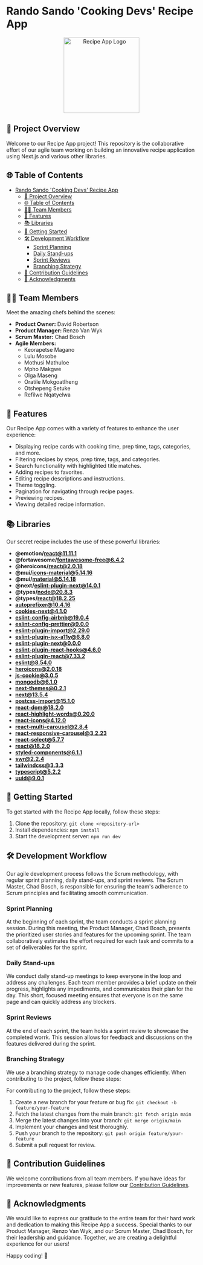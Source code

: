# Rando Sando 'Cooking Devs' Recipe App

<div align="center">
  <img src="../ASE_2023_GROUP_A/public/Images/logo3.png" alt="Recipe App Logo" width="200"/>
</div>

## 🍲 Project Overview

Welcome to our Recipe App project! This repository is the collaborative effort of our agile team working on building an innovative recipe application using Next.js and various other libraries.

## 🌐 Table of Contents

- [Rando Sando 'Cooking Devs' Recipe App](#rando-sando-cooking-devs-recipe-app)
  - [🍲 Project Overview](#-project-overview)
  - [🌐 Table of Contents](#-table-of-contents)
  - [🧑‍🍳 Team Members](#-team-members)
  - [🚀 Features](#-features)
  - [📚 Libraries](#-libraries)
  - [🚀 Getting Started](#-getting-started)
  - [🛠️ Development Workflow](#️-development-workflow)
    - [Sprint Planning](#sprint-planning)
    - [Daily Stand-ups](#daily-stand-ups)
    - [Sprint Reviews](#sprint-reviews)
    - [Branching Strategy](#branching-strategy)
  - [🤝 Contribution Guidelines](#-contribution-guidelines)
  - [🙏 Acknowledgments](#-acknowledgments)

## 🧑‍🍳 Team Members

Meet the amazing chefs behind the scenes:

- **Product Owner:** David Robertson
- **Product Manager:** Renzo Van Wyk
- **Scrum Master:** Chad Bosch
- **Agile Members:**
  - Keorapetse Magano
  - Lulu Mosobe
  - Mothusi Mathuloe
  - Mpho Makgwe
  - Olga Maseng
  - Oratile Mokgoatlheng
  - Otshepeng Setuke
  - Refilwe Nqatyelwa

## 🚀 Features

Our Recipe App comes with a variety of features to enhance the user experience:

- Displaying recipe cards with cooking time, prep time, tags, categories, and more.
- Filtering recipes by steps, prep time, tags, and categories.
- Search functionality with highlighted title matches.
- Adding recipes to favorites.
- Editing recipe descriptions and instructions.
- Theme toggling.
- Pagination for navigating through recipe pages.
- Previewing recipes.
- Viewing detailed recipe information.

## 📚 Libraries

Our secret recipe includes the use of these powerful libraries:

- **@emotion/react@11.11.1**
- **@fortawesome/fontawesome-free@6.4.2**
- **@heroicons/react@2.0.18**
- **@mui/icons-material@5.14.16**
- **@mui/material@5.14.18**
- **@next/eslint-plugin-next@14.0.1**
- **@types/node@20.8.3**
- **@types/react@18.2.25**
- **autoprefixer@10.4.16**
- **cookies-next@4.1.0**
- **eslint-config-airbnb@19.0.4**
- **eslint-config-prettier@9.0.0**
- **eslint-plugin-import@2.29.0**
- **eslint-plugin-jsx-a11y@6.8.0**
- **eslint-plugin-next@0.0.0**
- **eslint-plugin-react-hooks@4.6.0**
- **eslint-plugin-react@7.33.2**
- **eslint@8.54.0**
- **heroicons@2.0.18**
- **js-cookie@3.0.5**
- **mongodb@6.1.0**
- **next-themes@0.2.1**
- **next@13.5.4**
- **postcss-import@15.1.0**
- **react-dom@18.2.0**
- **react-highlight-words@0.20.0**
- **react-icons@4.12.0**
- **react-multi-carousel@2.8.4**
- **react-responsive-carousel@3.2.23**
- **react-select@5.7.7**
- **react@18.2.0**
- **styled-components@6.1.1**
- **swr@2.2.4**
- **tailwindcss@3.3.3**
- **typescript@5.2.2**
- **uuid@9.0.1**

## 🚀 Getting Started

To get started with the Recipe App locally, follow these steps:

1. Clone the repository: `git clone <repository-url>`
2. Install dependencies: `npm install`
3. Start the development server: `npm run dev`

## 🛠️ Development Workflow

Our agile development process follows the Scrum methodology, with regular sprint planning, daily stand-ups, and sprint reviews. The Scrum Master, Chad Bosch, is responsible for ensuring the team's adherence to Scrum principles and facilitating smooth communication.

### Sprint Planning

At the beginning of each sprint, the team conducts a sprint planning session. During this meeting, the Product Manager, Chad Bosch, presents the prioritized user stories and features for the upcoming sprint. The team collaboratively estimates the effort required for each task and commits to a set of deliverables for the sprint.

### Daily Stand-ups

We conduct daily stand-up meetings to keep everyone in the loop and address any challenges. Each team member provides a brief update on their progress, highlights any impediments, and communicates their plan for the day. This short, focused meeting ensures that everyone is on the same page and can quickly address any blockers.

### Sprint Reviews

At the end of each sprint, the team holds a sprint review to showcase the completed worrk. This session allows for feedback and discussions on the features delivered during the sprint.

### Branching Strategy

We use a branching strategy to manage code changes efficiently. When contributing to the project, follow these steps:

For contributing to the project, follow these steps:

1. Create a new branch for your feature or bug fix: `git checkout -b feature/your-feature`
2. Fetch the latest changes from the main branch: `git fetch origin main`
3. Merge the latest changes into your branch: `git merge origin/main`
4. Implement your changes and test thoroughly.
5. Push your branch to the repository: `git push origin feature/your-feature`
6. Submit a pull request for review.

## 🤝 Contribution Guidelines

We welcome contributions from all team members. If you have ideas for improvements or new features, please follow our [Contribution Guidelines](CONTRIBUTING.md).

## 🙏 Acknowledgments

We would like to express our gratitude to the entire team for their hard work and dedication to making this Recipe App a success. Special thanks to our Product Manager, Renzo Van Wyk, and our Scrum Master, Chad Bosch, for their leadership and guidance. Together, we are creating a delightful experience for our users!

Happy coding! 🚀
